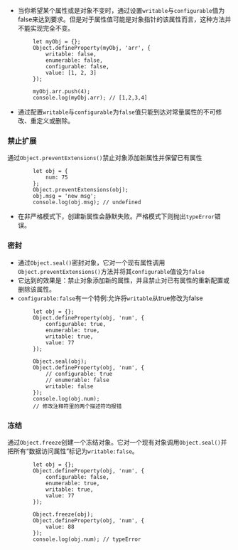 - 当你希望某个属性或是对象不变时，通过设置`writable`与`configurable`值为false来达到要求。但是对于属性值可能是对象指针的该属性而言，这种方法并不能实现完全不变。
```
        let myObj = {};
        Object.defineProperty(myObj, 'arr', {
            writable: false,
            enumerable: false,
            configurable: false,
            value: [1, 2, 3]
        });

        myObj.arr.push(4);
        console.log(myObj.arr); // [1,2,3,4]
```

- 通过配置`writable`与`configurable`为`false`值只能到达对常量属性的不可修改、重定义或删除。

### 禁止扩展
通过`Object.preventExtensions()`禁止对象添加新属性并保留已有属性
```
        let obj = {
            num: 75
        };
        Object.preventExtensions(obj);
        obj.msg = 'new msg';
        console.log(obj.msg); // undefined
```
- 在非严格模式下，创建新属性会静默失败。严格模式下则抛出`typeError`错误。

### 密封
- 通过`Object.seal()`密封对象，它对一个现有属性调用`Object.preventExtensions()`方法并将其`configurable`值设为`false`
- 它达到的效果是：禁止对象添加新的属性，并且禁止对已有属性的重新配置或删除该属性。
- `configurable:false`有一个特例:允许将`writable`从true修改为false
```
        let obj = {};
        Object.defineProperty(obj, 'num', {
            configurable: true,
            enumerable: true,
            writable: true,
            value: 77
        });

        Object.seal(obj);
        Object.defineProperty(obj, 'num', {
            // configurable: true
            // enumerable: false
            writable: false
        });
        console.log(obj.num);
        // 修改注释符里的两个描述符均报错
```

### 冻结
通过`Object.freeze`创建一个冻结对象。它对一个现有对象调用`Object.seal()`并把所有“数据访问属性”标记为`writable:false`。
```
        let obj = {};
        Object.defineProperty(obj, 'num', {
            configurable: false,
            enumerable: true,
            writable: true,
            value: 77
        });

        Object.freeze(obj);
        Object.defineProperty(obj, 'num', {
            value: 88
        });
        console.log(obj.num); // typeError
```